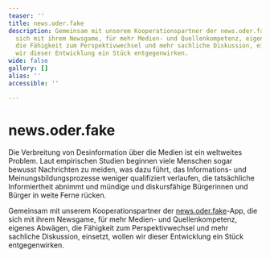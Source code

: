```yaml
---
teaser: ''
title: news.oder.fake
description: Gemeinsam mit unserem Kooperationspartner der news.oder.fake-App, die
  sich mit ihrem Newsgame, für mehr Medien- und Quellenkompetenz, eigenes Abwägen,
  die Fähigkeit zum Perspektivwechsel und mehr sachliche Diskussion, einsetzt, wollen
  wir dieser Entwicklung ein Stück entgegenwirken.
wide: false
gallery: []
alias: ''
accessible: ''

---
```

# news.oder.fake

Die Verbreitung von Desinformation über die Medien ist ein weltweites Problem. Laut empirischen Studien beginnen viele Menschen sogar bewusst Nachrichten zu meiden, was dazu führt, das Informations- und Meinungsbildungsprozesse weniger qualifiziert verlaufen, die tatsächliche Informiertheit abnimmt und mündige und diskursfähige Bürgerinnen und Bürger in weite Ferne rücken.

Gemeinsam mit unserem Kooperationspartner der [news.oder.fake](https://www.facebook.com/newsoderfake)-App, die sich mit ihrem Newsgame, für mehr Medien- und Quellenkompetenz, eigenes Abwägen, die Fähigkeit zum Perspektivwechsel und mehr sachliche Diskussion, einsetzt, wollen wir dieser Entwicklung ein Stück entgegenwirken.

<slideshow :max="2" name="gsr-medienportal-news.oder.fake"></slideshow>